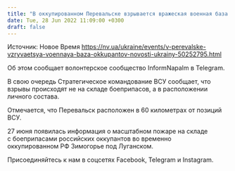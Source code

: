 ```yaml
---
title: "В оккупированном Перевальске взрывается вражеская военная база — видео"
date: Tue, 28 Jun 2022 11:09:00 +0300
draft: false
---
```

Источник: Новое Время https://nv.ua/ukraine/events/v-perevalske-vzryvaetsya-voennaya-baza-okkupantov-novosti-ukrainy-50252795.html


Об этом сообщает волонтерское сообщество InformNapalm в Telegram.

В свою очередь Стратегическое командование ВСУ сообщает, что взрывы происходят не на складе боеприпасов, а в расположении личного состава.

Отмечается, что Перевальск расположен в 60 километрах от позиций ВСУ.

27 июня появилась информация о масштабном пожаре на складе с боеприпасами российских оккупантов во временно оккупированном РФ Зимогорье под Луганском.

Присоединяйтесь к нам в соцсетях Facebook, Telegram и Instagram.
